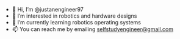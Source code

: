 - 👋 Hi, I’m @justanengineer97
- 👀 I’m interested in robotics and hardware designs
- 🌱 I’m currently learning robotics operating systems
- 📫 You can reach me by emailing selfstudyengineer@gmail.com

<!---
justanengineer97/justanengineer97 is a ✨ special ✨ repository because its `README.md` (this file) appears on your GitHub profile.
You can click the Preview link to take a look at your changes.
--->
